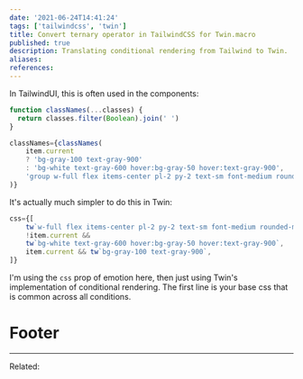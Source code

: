 ```yaml
---
date: '2021-06-24T14:41:24'
tags: ['tailwindcss', 'twin']
title: Convert ternary operator in TailwindCSS for Twin.macro
published: true
description: Translating conditional rendering from Tailwind to Twin.
aliases:
references:
---
```


In TailwindUI, this is often used in the components: 

```js
function classNames(...classes) {
  return classes.filter(Boolean).join(' ')
}

classNames={classNames(
	item.current
	? 'bg-gray-100 text-gray-900'
	: 'bg-white text-gray-600 hover:bg-gray-50 hover:text-gray-900',
	'group w-full flex items-center pl-2 py-2 text-sm font-medium rounded-md'
)}
```

It's actually much simpler to do this in Twin:
```js
css={[
	tw`w-full flex items-center pl-2 py-2 text-sm font-medium rounded-md`,
	!item.current &&
	tw`bg-white text-gray-600 hover:bg-gray-50 hover:text-gray-900`,
	item.current && tw`bg-gray-100 text-gray-900`,
]}
```

I'm using the `css` prop of emotion here, then just using Twin's implementation of conditional rendering. The first line is your base css that is common across all conditions.

# Footer
---
Related: 
